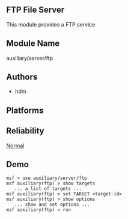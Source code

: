## FTP File Server

This module provides a FTP service


## Module Name
auxiliary/server/ftp

## Authors
* hdm





## Platforms


## Reliability
[Normal](https://github.com/rapid7/metasploit-framework/wiki/Exploit-Ranking)

## Demo

```
msf > use auxiliary/server/ftp
msf auxiliary(ftp) > show targets
   ... a list of targets ...
msf auxiliary(ftp) > set TARGET <target-id>
msf auxiliary(ftp) > show options
   ... show and set options ...
msf auxiliary(ftp) > run
```
    
    